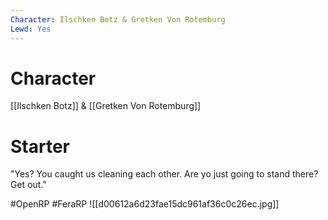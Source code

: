```yaml
---
Character: Ilschken Botz & Gretken Von Rotemburg
Lewd: Yes
---
```

# Character
[[Ilschken Botz]] & [[Gretken Von Rotemburg]]

# Starter
"Yes? You caught us cleaning each other. Are yo just going to stand there? Get out."

#OpenRP #FeraRP 
![[d00612a6d23fae15dc961af36c0c26ec.jpg]]
